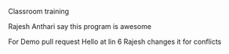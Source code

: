 Classroom training

Rajesh Anthari say this program is awesome

For Demo pull request
Hello at lin 6
Rajesh changes it for conflicts
